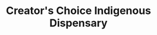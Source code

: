 ---
title: "Creator's Choice Indigenous Dispensary"
url: /capreol/creators-choice-indigenous-dispensary/
shop: Lebensmittel
---